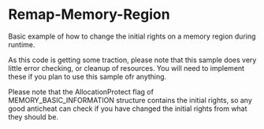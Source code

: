 # Remap-Memory-Region
Basic example of how to change the initial rights on a memory region during runtime.

As this code is getting some traction, please note that this sample does very little error checking, or cleanup of resources. You will need to implement these if you plan to use this sample ofr anything. 

Please note that the AllocationProtect flag of MEMORY_BASIC_INFORMATION structure contains the initial rights, so any good anticheat can check if you have changed the initial rights from what they should be.

